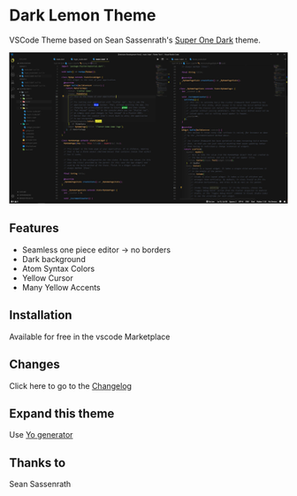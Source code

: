 # Dark Lemon Theme
VSCode Theme based on Sean Sassenrath's [Super One Dark](https://marketplace.visualstudio.com/items?itemName=seansassenrath.vscode-theme-superonedark) theme.

![super-dark-one-theme-example](https://github.com/lucafluri/vscode-dark-lemon-theme/blob/master/dark-lemon.PNG?raw=true)  

## Features

- Seamless one piece editor -> no borders  
- Dark background
- Atom Syntax Colors
- Yellow Cursor
- Many Yellow Accents

## Installation

Available for free in the vscode Marketplace

## Changes

Click here to go to the [Changelog](https://github.com/lucafluri/vscode-dark-lemon-theme/blob/master/CHANGELOG.md)

## Expand this theme

Use [Yo generator](https://code.visualstudio.com/Docs/customization/themes#_adding-a-new-theme)

## Thanks to

Sean Sassenrath  
